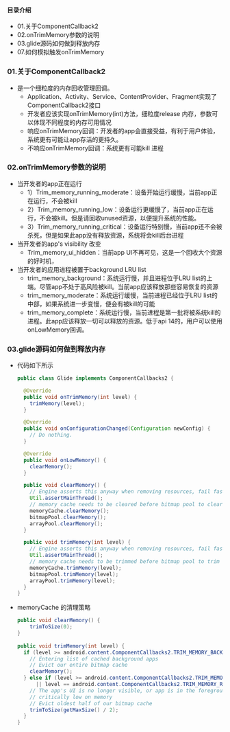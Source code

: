 #### 目录介绍
- 01.关于ComponentCallback2
- 02.onTrimMemory参数的说明
- 03.glide源码如何做到释放内存
- 07.如何模拟触发onTrimMemory


### 01.关于ComponentCallback2
- 是一个细粒度的内存回收管理回调。
    - Application、Activity、Service、ContentProvider、Fragment实现了ComponentCallback2接口
    - 开发者应该实现onTrimMemory(int)方法，细粒度release 内存，参数可以体现不同程度的内存可用情况
    - 响应onTrimMemory回调：开发者的app会直接受益，有利于用户体验，系统更有可能让app存活的更持久。
    - 不响应onTrimMemory回调：系统更有可能kill 进程


### 02.onTrimMemory参数的说明
- 当开发者的app正在运行
    - 1）Trim_memory_running_moderate：设备开始运行缓慢，当前app正在运行，不会被kill
    - 2）Trim_memory_running_low：设备运行更缓慢了，当前app正在运行，不会被kill。但是请回收unused资源，以便提升系统的性能。
    - 3）Trim_memory_running_critical：设备运行特别慢，当前app还不会被杀死，但是如果此app没有释放资源，系统将会kill后台进程
- 当开发者的app's visibility 改变
    - Trim_memory_ui_hidden：当前app UI不再可见，这是一个回收大个资源的好时机，
- 当开发者的应用进程被置于background LRU list
    - trim_memory_background：系统运行慢，并且进程位于LRU list的上端。尽管app不处于高风险被kill。当前app应该释放那些容易恢复的资源
    - trim_memory_moderate：系统运行缓慢，当前进程已经位于LRU list的中部，如果系统进一步变慢，便会有被kill的可能
    - trim_memory_complete：系统运行慢，当前进程是第一批将被系统kill的进程。此app应该释放一切可以释放的资源。低于api 14的，用户可以使用onLowMemory回调。


### 03.glide源码如何做到释放内存
- 代码如下所示
    ``` java
    public class Glide implements ComponentCallbacks2 {
    
      @Override
      public void onTrimMemory(int level) {
        trimMemory(level);
      }
    
      @Override
      public void onConfigurationChanged(Configuration newConfig) {
        // Do nothing.
      }
    
      @Override
      public void onLowMemory() {
        clearMemory();
      }
    
      public void clearMemory() {
        // Engine asserts this anyway when removing resources, fail faster and consistently
        Util.assertMainThread();
        // memory cache needs to be cleared before bitmap pool to clear re-pooled Bitmaps too. See #687.
        memoryCache.clearMemory();
        bitmapPool.clearMemory();
        arrayPool.clearMemory();
      }
    
      public void trimMemory(int level) {
        // Engine asserts this anyway when removing resources, fail faster and consistently
        Util.assertMainThread();
        // memory cache needs to be trimmed before bitmap pool to trim re-pooled Bitmaps too. See #687.
        memoryCache.trimMemory(level);
        bitmapPool.trimMemory(level);
        arrayPool.trimMemory(level);
      }
    }
    ```
- memoryCache 的清理策略
    ``` java
    public void clearMemory() {
        trimToSize(0);
    }
      
    public void trimMemory(int level) {
      if (level >= android.content.ComponentCallbacks2.TRIM_MEMORY_BACKGROUND) {
        // Entering list of cached background apps
        // Evict our entire bitmap cache
        clearMemory();
      } else if (level >= android.content.ComponentCallbacks2.TRIM_MEMORY_UI_HIDDEN
          || level == android.content.ComponentCallbacks2.TRIM_MEMORY_RUNNING_CRITICAL) {
        // The app's UI is no longer visible, or app is in the foreground but system is running
        // critically low on memory
        // Evict oldest half of our bitmap cache
        trimToSize(getMaxSize() / 2);
      }
    }
    ```












